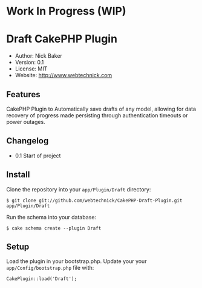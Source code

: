 # Work In Progress (WIP)

# Draft CakePHP Plugin
* Author: Nick Baker
* Version: 0.1
* License: MIT
* Website: <http://www.webtechnick.com>

## Features

CakePHP Plugin to Automatically save drafts of any model, allowing for data recovery of progress made persisting through authentication timeouts or power outages.

## Changelog
* 0.1 Start of project

## Install

Clone the repository into your `app/Plugin/Draft` directory:

	$ git clone git://github.com/webtechnick/CakePHP-Draft-Plugin.git app/Plugin/Draft

Run the schema into your database:

	$ cake schema create --plugin Draft
	
## Setup

Load the plugin in your bootstrap.php. Update your your `app/Config/bootstrap.php` file with:

	CakePlugin::load('Draft');